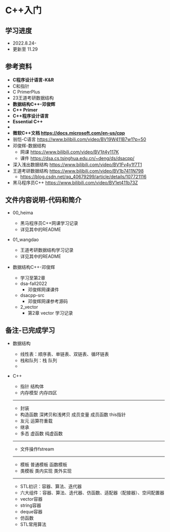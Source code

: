 # C++入门

## 学习进度
* 2022.8.24-
* 更新至 11.29

## 参考资料
* **C程序设计语言-K&R**
* C和指针
* C PrimerPlus
* 23王道考研数据结构
* **数据结构C++-邓俊辉**  
* **C++ Primer**
* **C++程序设计语言**
* **Essential C++**
* 
* **微软C++文档 https://docs.microsoft.com/en-us/cpp**
* 翁恺-C语言 https://www.bilibili.com/video/BV19W411B7w1?p=50
* 邓俊辉-数据结构
  * 网课 https://www.bilibili.com/video/BV1jt4y117K  
  * 课件 https://dsa.cs.tsinghua.edu.cn/~deng/ds/dsacpp/  
* 深入浅出数据结构  https://www.bilibili.com/video/BV1Fv4y1f7T1   
* 王道考研数据结构 https://www.bilibili.com/video/BV1b7411N798
  * https://blog.csdn.net/qq_40679299/article/details/107721116 
* 黑马程序员C++ https://www.bilibili.com/video/BV1et411b73Z

## 文件内容说明-代码和简介
* 00_heima
  * 黑马程序员C++网课学习记录
  * 详见其中的README

* 01_wangdao
  * 王道考研数据结构学习记录
  * 详见其中的README

* 数据结构C++-邓俊辉 
  * 学习至第2章
  * dsa-fall2022
    * 邓俊辉网课课件
  * dsacpp-src
    * 邓俊辉网课参考源码
  * 2_vector
    * 第2章 vector 学习记录

## 备注-已完成学习
* 数据结构
  * 线性表：顺序表、单链表、双链表、循环链表
  * 栈和队列：栈 队列
  * 
  
* C++
  * 指针 结构体
  * 内存模型 内存四区
  -----
  * 封装
  * 构造函数 深拷贝和浅拷贝 成员变量 成员函数 this指针
  * 友元 运算符重载 
  * 继承
  * 多态 虚函数 纯虚函数
  -----
  * 文件操作fstream
  -----
  * 模板 普通模板 函数模板 
  * 类模板 类内实现 类外实现
  -----
  * STL初识：容器、算法、迭代器
  * 六大组件：容器、算法、迭代器、仿函数、适配器（配接器）、空间配置器
  * vector容器
  * string容器
  * deque容器
  * 仿函数
  * STL常用算法